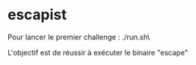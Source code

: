 # escapist

Pour lancer le premier challenge : ./run.sh\

L'objectif est de réussir à exécuter le binaire "escape"
